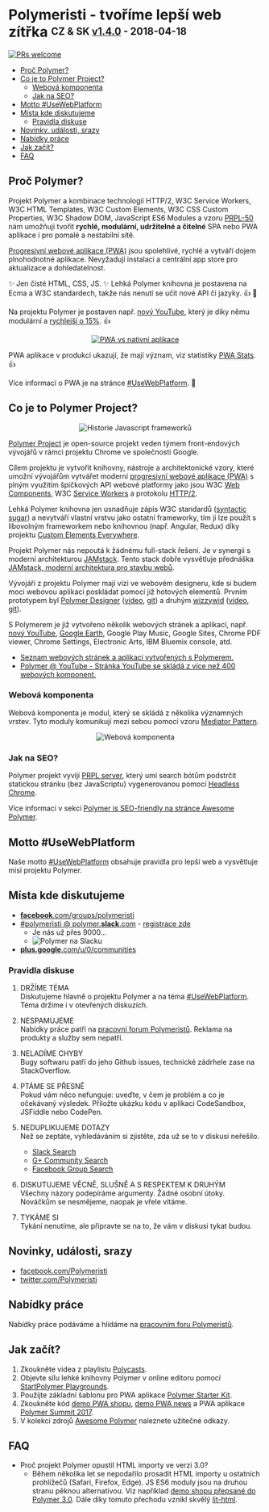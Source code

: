 # Polymeristi - tvoříme lepší web zítřka <sup><sub>CZ & SK <a href="https://github.com/Polymeristi/readme/compare/v1.3.0...v1.4.0#files_bucket">v1.4.0</a> - 2018-04-18</sub></sup>

[![PRs welcome](https://img.shields.io/badge/PRs-welcome-brightgreen.svg)](https://help.github.com/articles/about-pull-requests/)

- [Proč Polymer?](#proč-polymer)
- [Co je to Polymer Project?](#co-je-to-polymer-project)
  - [Webová komponenta](#webová-komponenta)
  - [Jak na SEO?](#jak-na-seo)
- [Motto #UseWebPlatform](#motto-usewebplatform)
- [Místa kde diskutujeme](#místa-kde-diskutujeme)
  - [Pravidla diskuse](#pravidla-diskuse)
- [Novinky, události, srazy](#novinky-události-srazy)
- [Nabídky práce](#nabídky-práce)
- [Jak začít?](#jak-začít)
- [FAQ](#faq)

## Proč Polymer?

Projekt Polymer a kombinace technologií HTTP/2, W3C Service Workers, W3C HTML Templates, W3C Custom Elements, W3C CSS Custom Properties, W3C Shadow DOM, JavaScript ES6 Modules a vzoru [PRPL-50](https://github.com/UseWebPlatform/motto-UseWebPlatform-cs/blob/master/README.md#prpl-50) nám umožňují tvořit **rychlé, modulární, udržitelné a čitelné** SPA nebo PWA aplikace i pro pomalé a nestabilní sítě.

[Progresivní webové aplikace (PWA)](https://developers.google.com/web/progressive-web-apps/) jsou spolehlivé, rychlé a vytváří dojem plnohodnotné aplikace. Nevyžadují instalaci a centrální app store pro aktualizace a dohledatelnost.

:sparkles: Jen čisté HTML, CSS, JS. :sparkles: Lehká Polymer knihovna je postavena na Ecma a W3C standardech, takže nás nenutí se učit nové API či jazyky. :+1: :tada:

Na projektu Polymer je postaven např. [nový YouTube](https://www.youtube.com/new), který je díky němu modulární a [rychlejší o 15%](https://www.youtube.com/watch?v=tNulrEbTQf8&index=8&list=PLNYkxOF6rcIDP0PqVaJxqNWwIgvoEPzJi&t=22m2s). :+1:

<p align="center">
  <a href="https://www.youtube.com/watch?v=eG0ILA2k5qo&list=PLNYkxOF6rcICUD5nBfRdAR6Fveosnqa5m&index=13" target="_blank"><img src="https://raw.githubusercontent.com/Polymeristi/readme/master/images/pwa-vs-native-apps.png" alt="PWA vs nativní aplikace" title="PWA vs nativní aplikace"></a>
</p>

PWA aplikace v produkci ukazují, že mají význam, viz statistiky [PWA Stats](https://www.pwastats.com). :+1:

Více informací o PWA je na stránce [#UseWebPlatform](https://github.com/UseWebPlatform/motto-UseWebPlatform-cs#8-progresivní-webové-aplikace-pwa). :eyes:

## Co je to Polymer Project?

<p align="center">
  <img src="https://raw.githubusercontent.com/Polymeristi/readme/master/images/history-of-javascript-frameworks.png" alt="Historie Javascript frameworků" title="Historie Javascript frameworků">
</p>

[Polymer Project](https://github.com/StartPolymer/awesome-polymer#general-resources) je open-source projekt veden týmem front-endových vývojářů v rámci projektu Chrome ve společnosti Google.

Cílem projektu je vytvořit knihovny, nástroje a architektonické vzory, které umožní vývojářům vytvářet moderní [progresivní webové aplikace (PWA)](https://github.com/UseWebPlatform/motto-UseWebPlatform-cs#8-progresivní-webové-aplikace-pwa) s plným využitím špičkových API webové platformy jako jsou W3C [Web Components](https://www.webcomponents.org/introduction), W3C [Service Workers](https://developers.google.com/web/fundamentals/primers/service-workers/) a protokolu [HTTP/2](https://developers.google.com/web/fundamentals/performance/http2/).

Lehká Polymer knihovna jen usnadňuje zápis W3C standardů ([syntactic sugar](https://en.wikipedia.org/wiki/Syntactic_sugar)) a nevytváří vlastní vrstvu jako ostatní frameworky, tím ji lze použít s libovolným frameworkem nebo knihovnou (např. Angular, Redux) díky projektu [Custom Elements Everywhere](https://custom-elements-everywhere.com).

Projekt Polymer nás nepoutá k žádnému full-stack řešení. Je v synergii s moderní architekturou [JAMstack](https://jamstack.org). Tento stack dobře vysvětluje přednáška [JAMstack, moderní architektura pro stavbu webů](https://www.youtube.com/watch?v=AmdSoR-x7bE).

Vývojáři z projektu Polymer mají vizi ve webovém designeru, kde si budem moci webovou aplikaci poskládat pomocí již hotových elementů. Prvním prototypem byl [Polymer Designer](https://polymer-designer.appspot.com) ([video](https://www.youtube.com/watch?v=djQh8XKRzRg), [git](https://github.com/polymer/designer)) a druhým [wizzywid](https://polymerlabs.github.io/wizzywid/) ([video](https://www.youtube.com/watch?v=otcmcNY-3pk&list=PLNYkxOF6rcIDP0PqVaJxqNWwIgvoEPzJi&index=14), [git](https://github.com/PolymerLabs/wizzywid)).

S Polymerem je již vytvořeno několik webových stránek a aplikací, např. [nový YouTube](https://www.youtube.com/new), [Google Earth](https://www.google.com/earth/), Google Play Music, Google Sites, Chrome PDF viewer, Chrome Settings, Electronic Arts, IBM Bluemix console, atd.

- [Seznam webových stránek a aplikací vytvořených s Polymerem.](https://github.com/abdonrd/PolymerProjects)
- [Polymer @ YouTube - Stránka YouTube se skládá z více než 400 webových komponent.](https://www.youtube.com/watch?v=tNulrEbTQf8)

### Webová komponenta

Webová komponenta je modul, který se skládá z několika významných vrstev. Tyto moduly komunikují mezi sebou pomocí vzoru [Mediator Pattern](https://github.com/StartPolymer/awesome-polymer#managing-state).

<p align="center">
  <img src="https://raw.githubusercontent.com/Polymeristi/readme/master/images/web-component.png" alt="Webová komponenta" title="Webová komponenta">
</p>

### Jak na SEO?

Polymer projekt vyvíjí [PRPL server](https://github.com/Polymer/prpl-server-node), který umí search bótům podstrčit statickou stránku (bez JavaScriptu) vygenerovanou pomocí [Headless Chrome](https://developers.google.com/web/updates/2017/04/headless-chrome).

Více informací v sekci [Polymer is SEO-friendly na stránce Awesome Polymer](https://github.com/StartPolymer/awesome-polymer#polymer-is-seo-friendly).

## Motto #UseWebPlatform

Naše motto [#UseWebPlatform](https://github.com/UseWebPlatform/motto-UseWebPlatform-cs) obsahuje pravidla pro lepší web a vysvětluje misi projektu Polymer.

## Místa kde diskutujeme

- [**facebook**.com/groups/polymeristi](https://www.facebook.com/groups/polymeristi)
- [#polymeristi @ polymer.**slack**.com](https://polymer.slack.com) - [registrace zde](https://polymer-slack.herokuapp.com)
  - Je nás už přes 9000...
  - ![Polymer na Slacku](https://raw.githubusercontent.com/Polymeristi/readme/master/images/slack-polymer.png)
- [**plus.google**.com/u/0/communities](https://plus.google.com/u/0/communities/100749807415316706653)

### Pravidla diskuse

1. DRŽÍME TÉMA  
Diskutujeme hlavně o projektu Polymer a na téma [#UseWebPlatform](https://github.com/UseWebPlatform/motto-UseWebPlatform-cs). Téma držíme i v otevřených diskuzích.

2. NESPAMUJEME  
Nabídky práce patří na [pracovní forum Polymeristů](https://www.facebook.com/groups/polymeristi.prace/). Reklama na produkty a služby sem nepatří.

3. NELADÍME CHYBY  
Bugy softwaru patří do jeho Github issues, technické zádrhele zase na StackOverflow.

4. PTÁME SE PŘESNĚ  
Pokud vám něco nefunguje: uveďte, v čem je problém a co je očekávaný výsledek. Přiložte ukázku kódu v aplikaci CodeSandbox, JSFiddle nebo CodePen.

5. NEDUPLIKUJEME DOTAZY  
Než se zeptáte, vyhledáváním si zjistěte, zda už se to v diskusi neřešilo.
    - [Slack Search](https://polymer.slack.com/messages/C790AMQKH/search/redux/)
    - [G+ Community Search](https://plus.google.com/u/0/communities/100749807415316706653/s/redux)
    - [Facebook Group Search](https://facebook.com/groups/polymeristi/search/?query=redux)

6. DISKUTUJEME VĚCNĚ, SLUŠNĚ A S RESPEKTEM K DRUHÝM  
Všechny názory podepíráme argumenty. Žádné osobní útoky. Nováčkům se nesmějeme, naopak je vřele vítáme.

7. TYKÁME SI  
Tykání nenutíme, ale připravte se na to, že vám v diskusi tykat budou.

## Novinky, události, srazy

- [facebook.com/Polymeristi](https://www.facebook.com/Polymeristi)
- [twitter.com/Polymeristi](https://twitter.com/Polymeristi)

## Nabídky práce

Nabídky práce podáváme a hlídáme na [pracovním foru Polymeristů](https://www.facebook.com/groups/polymeristi.prace/).

## Jak začít?

1. Zkoukněte videa z playlistu [Polycasts](https://www.youtube.com/playlist?list=PLNYkxOF6rcIDdS7HWIC_BYRunV6MHs5xo).
2. Objevte sílu lehké knihovny Polymer v online editoru pomocí [StartPolymer Playgrounds](https://github.com/StartPolymer/playgrounds).
3. Použijte základní šablonu pro PWA aplikace [Polymer Starter Kit](https://github.com/PolymerElements/polymer-starter-kit).
4. Zkoukněte kód [demo PWA shopu](https://github.com/Polymer/shop), [demo PWA news](https://github.com/Polymer/news) a PWA aplikace [Polymer Summit 2017](https://github.com/Polymer/summit-2017).
5. V kolekci zdrojů [Awesome Polymer](https://github.com/StartPolymer/awesome-polymer) naleznete užitečné odkazy.

## FAQ

- Proč projekt Polymer opustil HTML importy ve verzi 3.0?
  - Během několika let se nepodařilo prosadit HTML importy u ostatních prohlížečů (Safari, Firefox, Edge). JS ES6 moduly jsou na druhou stranu pěknou alternativou. Viz například [demo shopu přepsané do Polymer 3.0](https://github.com/Polymer/shop/blob/3.0/src/shop-app.js). Dále díky tomuto přechodu vznikl skvělý [lit-html](https://github.com/Polymer/lit-html).
